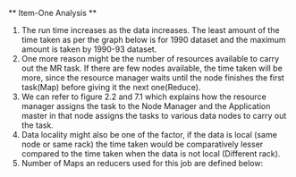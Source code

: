** Item-One Analysis **

1.	The run time increases as the data increases. The least amount of the time taken as per the graph below is for 1990 dataset and the maximum amount is taken by 1990-93 dataset.
2.	One more reason might be the number of resources available to carry out the MR task. If there are few nodes available, the time taken will be more, since the resource manager waits until the node finishes the first task(Map) before giving it the next one(Reduce).
3.	We can refer to figure 2.2 and 7.1 which explains how the resource manager assigns the task to the Node Manager and the Application master in that node assigns the tasks to various data nodes to carry out the task.
4.	Data locality might also be one of the factor, if the data is local (same node or same rack) the time taken would be comparatively lesser compared to the time taken when the data is not local (Different rack). 
5.	Number of Maps an reducers used for this job are defined below:
